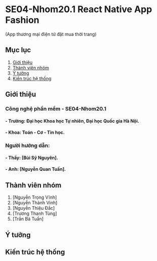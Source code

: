 # SE04-Nhom20.1  React Native App Fashion
(App thương mại điện tử đặt mua thời trang)

## Mục lục
1. [Giới thiệu](##gioithieu)
2. [Thành viên nhóm](##thanhviennhom)
3. [Ý tưởng](##ytuong)
4. [Kiến trúc hệ thống](##kientruchethong)

## Giới thiệu
### Công nghệ phần mềm - SE04-Nhom20.1
#### - Trường: Đại học Khoa học Tự nhiên, Đại học Quốc gia Hà Nội.
#### - Khoa: Toán - Cơ - Tin học.
### Người hướng dẫn:
#### - Thầy: [Bùi Sỹ Nguyên].
#### - Anh: [Nguyễn Quan Tuấn].

## **Thành viên nhóm**
1) [Nguyễn Trọng Vĩnh]
2) [Nguyễn Thành Vinh]
3) [Nguyễn Thiệu Đắc]
4) [Trương Thanh Tùng]
5) [Trần Bá Tuấn]

## **Ý tưởng**

## **Kiến trúc hệ thống**
